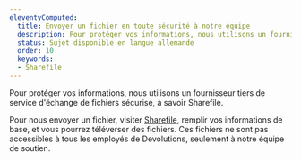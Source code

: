 ```yaml
---
eleventyComputed:
  title: Envoyer un fichier en toute sécurité à notre équipe
  description: Pour protéger vos informations, nous utilisons un fournisseur tiers de service d'échange de fichiers sécurisé, à savoir Sharefile.
  status: Sujet disponible en langue allemande
  order: 10
  keywords:
  - Sharefile
---
```

Pour protéger vos informations, nous utilisons un fournisseur tiers de service d'échange de fichiers sécurisé, à savoir Sharefile.

Pour nous envoyer un fichier, visiter [Sharefile](https://devolutions.sharefile.com/filedrop), remplir vos informations de base, et vous pourrez téléverser des fichiers. Ces fichiers ne sont pas accessibles à tous les employés de Devolutions, seulement à notre équipe de soutien.
